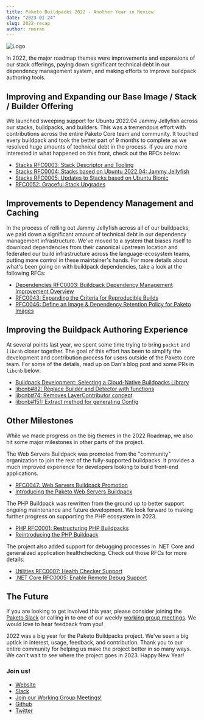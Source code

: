 ```yaml
---
title: Paketo Buildpacks 2022 - Another Year in Review
date: "2023-01-24"
slug: 2022-recap
author: rmoran
---
```


![Logo](/images/posts/0003/logo.png)

In 2022, the major roadmap themes were improvements and expansions of our stack
offerings, paying down significant technical debt in our dependency management
system, and making efforts to improve buildpack authoring tools.

## Improving and Expanding our Base Image / Stack / Builder Offering

We launched sweeping support for Ubuntu 2022.04 Jammy Jellyfish across our
stacks, buildpacks, and builders. This was a tremendous effort with
contributions across the entire Paketo Core team and community. It touched
every buildpack and took the better part of 9 months to complete as we resolved
huge amounts of technical debt in the process. If you are more interested in
what happened on this front, check out the RFCs below:

* [Stacks RFC0003: Stack Descriptor and Tooling](https://github.com/paketo-buildpacks/rfcs/blob/main/text/stacks/0003-stack-descriptor.md)
* [Stacks RFC0004: Stacks based on Ubuntu 2022.04: Jammy Jellyfish](https://github.com/paketo-buildpacks/rfcs/blob/main/text/stacks/0004-jammy-jellyfish.md)
* [Stacks RFC0005: Updates to Stacks based on Ubuntu Bionic](https://github.com/paketo-buildpacks/rfcs/blob/main/text/stacks/0005-bionic-stack-updates.md)
* [RFC0052: Graceful Stack Upgrades](https://github.com/paketo-buildpacks/rfcs/blob/main/text/0052-graceful-stack-upgrades.md)

## Improvements to Dependency Management and Caching

In the process of rolling out Jammy Jellyfish across all of our buildpacks, we
paid down a significant amount of technical debt in our dependency management
infrastructure. We've moved to a system that biases itself to download
dependencies from their canonical upstream location and federated our build
infrastructure across the language-ecosystem teams, putting more control in
these maintainer's hands. For more details about what's been going on with
buildpack dependencies, take a look at the following RFCs:

* [Dependencies RFC0003: Buildpack Dependency Management Improvement Overview](https://github.com/paketo-buildpacks/rfcs/blob/main/text/dependencies/rfcs/0003-dependency-management-overview.md)
* [RFC0043: Expanding the Criteria for Reproducible Builds](https://github.com/paketo-buildpacks/rfcs/blob/main/text/0043-reproducible-builds.md)
* [RFC0046: Define an Image & Dependency Retention Policy for Paketo Images](https://github.com/paketo-buildpacks/rfcs/blob/main/text/0046-image-retention-policy.md)

## Improving the Buildpack Authoring Experience

At several points last year, we spent some time trying to bring `packit` and
`libcnb` closer together. The goal of this effort has been to simplify the
development and contribution process for users outside of the Paketo core team.
For some of the details, read up on Dan's blog post and some PRs in `libcnb`
below:

* [Buildpack Development: Selecting a Cloud-Native Buildpacks Library](https://blog.paketo.io/posts/buildpack-dev-selecting-a-library/)
* [libcnb#82: Replace Builder and Detector with functions](https://github.com/buildpacks/libcnb/pull/82)
* [libcnb#74: Removes LayerContributor concept](https://github.com/buildpacks/libcnb/pull/74)
* [libcnb#151: Extract method for generating Config](https://github.com/buildpacks/libcnb/pull/151)

## Other Milestones

While we made progress on the big themes in the 2022 Roadmap, we also hit some
major milestones in other parts of the project.

The Web Servers Buildpack was promoted from the "community" organization to
join the rest of the fully-supported buildpacks. It provides a much improved
experience for developers looking to build front-end applications.

* [RFC0047: Web Servers Buildpack Promotion](https://github.com/paketo-buildpacks/rfcs/blob/main/text/0047-promote-web-servers-buildpack.md)
* [Introducing the Paketo Web Servers Buildpack](https://blog.paketo.io/posts/webservers-rearchitecture/)

The PHP Buildpack was rewritten from the ground up to better support ongoing
maintenance and future development. We look forward to making further progress
on supporting the PHP ecosystem in 2023.

* [PHP RFC0001: Restructuring PHP Buildpacks](https://github.com/paketo-buildpacks/rfcs/blob/main/text/php/0001-restructure.md)
* [Reintroducing the PHP Buildpack](https://blog.paketo.io/posts/php-rearchitecture/)

The project also added support for debugging processes in .NET Core and
generalized application healthchecking. Check out those RFCs for more details:

* [Utilities RFC0007: Health Checker Support](https://github.com/paketo-buildpacks/rfcs/blob/main/text/utilities/0007-health-checker-buildpack.md)
* [.NET Core RFC0005: Enable Remote Debug Support](https://github.com/paketo-buildpacks/rfcs/blob/main/text/dotnet-core/0005-debug-support.md)

## The Future

If you are looking to get involved this year, please consider joining the
[Paketo Slack](https://slack.paketo.io) or calling in to one of our weekly
[working group
meetings](https://github.com/paketo-buildpacks/community#working-group-meetings).
We would love to hear feedback from you!

2022 was a big year for the Paketo Buildpacks project. We've seen a big uptick
in interest, usage, feedback, and contribution. Thank you to our entire
community for helping us make the project better in so many ways. We can't wait
to see where the project goes in 2023. Happy New Year!

### Join us!

* [Website](https://paketo.io)
* [Slack](https://slack.paketo.io)
* [Join our Working Group Meetings!](https://github.com/paketo-buildpacks/community#working-group-meetings)
* [Github](https://github.com/paketo-buildpacks)
* [Twitter](https://twitter.com/Paketo_io)
